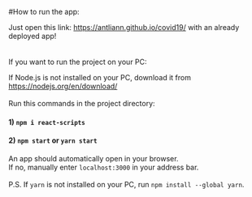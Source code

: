 #How to run the app:

Just open this link: https://antliann.github.io/covid19/
with an already deployed app!
\
\
\
If you want to run the project on your PC:

If Node.js is not installed on your PC, download it from
https://nodejs.org/en/download/
\
\
Run this commands in the project directory:
#### 1) `npm i react-scripts`
#### 2) `npm start` or `yarn start`
An app should automatically open in your browser.\
If no, manually enter `localhost:3000` in your address bar.
\
\
P.S. If `yarn` is not installed on your PC, run `npm install --global yarn`.
